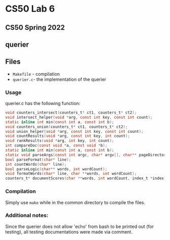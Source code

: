 # CS50 Lab 6
## CS50 Spring 2022

## querier

## Files 

 - `Makefile` - compilation
 - `querier.c`- the implementation of the querier


### Usage
querier.c has the following function:

```c 
void counters_intersect(counters_t* ct1, counters_t* ct2); 
void intersect_helper(void *arg, const int key, const int count);
static inline int min(const int a, const int b);
void counters_union(counters_t* ct1, counters_t* ct2);
void union_helper(void *arg, const int key, const int count);
void countResults(void *arg, const int key, int count);
void rankResults(void *arg, int key, int count);
int compareDoc(const void *a, const void *b);
static inline int min(const int a, const int b);
static void parseArgs(const int argc, char* argv[], char** pageDirectory, char** indexFileName);
bool parseFormat(char* line);
int countWords(char* line);
bool parseLogic(char** words, int wordCount);
void formatWords(char* line, char **words, int wordCount);
counters_t* documentScores(char **words, int wordCount, index_t *index);
```

### Compilation
Simply use `make` while in the common directory to compile the files.

### Additional notes:
Since the querier does not allow 'echo' from bash to be printed out (for testing), all testing documentations were made via comment.
